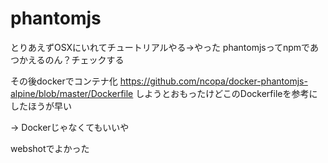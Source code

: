 # phantomjs

とりあえずOSXにいれてチュートリアルやる->やった
phantomjsってnpmであつかえるのん？チェックする


その後dockerでコンテナ化
https://github.com/ncopa/docker-phantomjs-alpine/blob/master/Dockerfile
しようとおもったけどこのDockerfileを参考にしたほうが早い

-> Dockerじゃなくてもいいや

webshotでよかった
